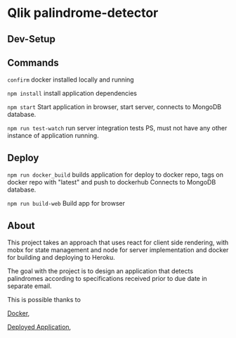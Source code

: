 Qlik palindrome-detector
=====================

## Dev-Setup
## Commands
  `confirm` docker installed locally and running

  `npm install` install application dependencies


  `npm start` Start application in browser,  start server, connects to MongoDB database.


  `npm run test-watch` run server integration tests PS, must not have any other instance of application running.


## Deploy
  `npm run docker_build` builds application for deploy to docker repo, tags on docker repo with "latest" and push to dockerhub   Connects to MongoDB database.


  `npm run build-web` Build app for browser

## About

This project takes an approach that uses react for client side rendering, with mobx for state management and  node for server implementation and docker for building and deploying to Heroku.

The goal with the project is to design an application that detects palindromes according to specifications received prior to due date in separate email.

This is possible thanks to


[Docker](https://docs.docker.com/docker-for-mac/install/),

[Deployed Application](Sample-env.nc3kdmcppu.us-west-2.elasticbeanstalk.com),
